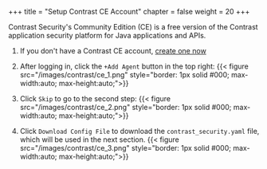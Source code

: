 +++
title = "Setup Contrast CE Account"
chapter = false
weight = 20
+++

Contrast Security's Community Edition (CE) is a free version of the Contrast application security platform for Java applications and APIs.

1. If you don't have a Contrast CE account, [create one now](https://www.contrastsecurity.com/community-edition-lp-website)

2. After logging in, click the `+Add Agent` button in the top right:
{{< figure src="/images/contrast/ce_1.png" style="border: 1px solid #000; max-width:auto; max-height:auto;">}}

3. Click `Skip` to go to the second step:
{{< figure src="/images/contrast/ce_2.png" style="border: 1px solid #000; max-width:auto; max-height:auto;">}}

4. Click `Download Config File` to download the `contrast_security.yaml` file, which will be used in the next section.
{{< figure src="/images/contrast/ce_3.png" style="border: 1px solid #000; max-width:auto; max-height:auto;">}}